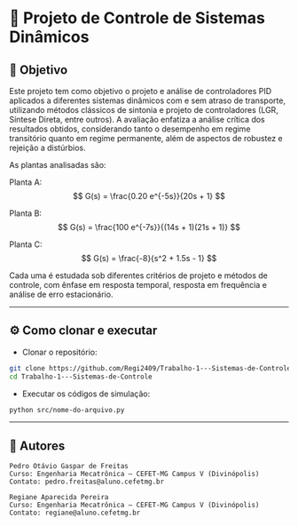# 🧩 Projeto de Controle de Sistemas Dinâmicos

## 🎯 Objetivo

Este projeto tem como objetivo o projeto e análise de controladores PID aplicados a diferentes sistemas dinâmicos com e sem atraso de transporte, utilizando métodos clássicos de sintonia e projeto de controladores (LGR, Síntese Direta, entre outros).
A avaliação enfatiza a análise crítica dos resultados obtidos, considerando tanto o desempenho em regime transitório quanto em regime permanente, além de aspectos de robustez e rejeição a distúrbios.

As plantas analisadas são:

Planta A:
$$
G(s) = \frac{0.20 e^{-5s}}{20s + 1}
$$

Planta B:
$$
G(s) = \frac{100 e^{-7s}}{(14s + 1)(21s + 1)}
$$

Planta C:
$$
G(s) = \frac{-8}{s^2 + 1.5s - 1}
$$

Cada uma é estudada sob diferentes critérios de projeto e métodos de controle, com ênfase em resposta temporal, resposta em frequência e análise de erro estacionário.

---

## ⚙️ Como clonar e executar

- Clonar o repositório:

```bash
git clone https://github.com/Regi2409/Trabalho-1---Sistemas-de-Controle.git
cd Trabalho-1---Sistemas-de-Controle
```

- Executar os códigos de simulação:

```bash
python src/nome-do-arquivo.py
```
---

## 👥 Autores
```
Pedro Otávio Gaspar de Freitas
Curso: Engenharia Mecatrônica — CEFET-MG Campus V (Divinópolis)
Contato: pedro.freitas@aluno.cefetmg.br
```

```
Regiane Aparecida Pereira
Curso: Engenharia Mecatrônica — CEFET-MG Campus V (Divinópolis)
Contato: regiane@aluno.cefetmg.br
```